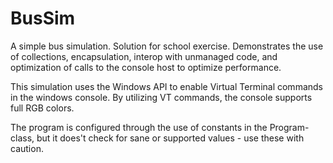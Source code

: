 # BusSim
A simple bus simulation. Solution for school exercise. Demonstrates the use of collections, encapsulation, interop with unmanaged code, and optimization of calls to the console host to optimize performance.

This simulation uses the Windows API to enable Virtual Terminal commands in the windows console. By utilizing VT commands, the console supports full RGB colors.

The program is configured through the use of constants in the Program-class, but it does't check for sane or supported values - use these with caution.
